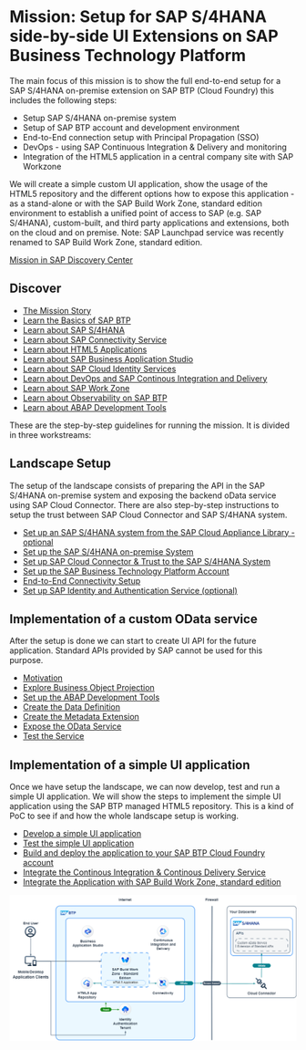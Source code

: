 # Mission: Setup for SAP S/4HANA side-by-side UI Extensions on SAP Business Technology Platform

The main focus of this mission is to show the full end-to-end setup for a SAP S/4HANA on-premise extension on SAP BTP (Cloud Foundry) this includes the following steps:
* Setup SAP S/4HANA on-premise system
* Setup of SAP BTP account and development environment
* End-to-End connection setup with Principal Propagation (SSO)
* DevOps - using SAP Continuous Integration & Delivery and monitoring
* Integration of the HTML5 application in a central company site with SAP Workzone

We will create a simple custom UI application, show the usage of the HTML5 repository and the different options how to expose this application - as a stand-alone or with the SAP Build Work Zone, standard edition environment to establish a unified point of access to SAP (e.g. SAP S/4HANA), custom-built, and third party applications and extensions, both on the cloud and on premise. Note: SAP Launchpad service was recently renamed to SAP Build Work Zone, standard edition.

[Mission in SAP Discovery Center](https://discovery-center.cloud.sap/missiondetail/3239/3325)

## Discover

* [The Mission Story](./discover/MissionStory.md)
* [Learn the Basics of SAP BTP](./discover/BTP.md)
* [Learn about SAP S/4HANA](./discover/S4H.md)
* [Learn about SAP Connectivity Service](./discover/Connectivity.md)
* [Learn about HTML5 Applications](./discover/HTML5.md)
* [Learn about SAP Business Application Studio](./discover/BAS.md)
* [Learn about SAP Cloud Identity Services](./discover/IAS.md)
* [Learn about DevOps and SAP Continous Integration and Delivery](./discover/CICD.md)
* [Learn about SAP Work Zone](./discover/Launchpad.md)
* [Learn about Observability on SAP BTP](./discover/Observability.md)
* [Learn about ABAP Development Tools](./discover/adt.md)

These are the step-by-step guidelines for running the mission. It is divided in three workstreams:

## Landscape Setup

The setup of the landscape consists of preparing the API in the SAP S/4HANA on-premise system and exposing the backend oData service using SAP Cloud Connector. There are also step-by-step instructions to setup the trust between SAP Cloud Connector and SAP S/4HANA system.

* [Set up an SAP S/4HANA system from the SAP Cloud Appliance Library - optional](https://github.com/SAP-samples/cloud-extension-ecc-business-process/blob/mission/mission/cal-setup/CALS4H.md)
* [Set up the SAP S/4HANA on-premise System](./s4h-setup/README.md)
* [Set up SAP Cloud Connector & Trust to the SAP S/4HANA System](./cloud-connector/README.md)
* [Set up the SAP Business Technology Platform Account](./scp-setup/README.md)
* [End-to-End Connectivity Setup](./connectivity/README.md)
* [Set up SAP Identity and Authentication Service (optional)](./custom-idp/README.md)

## Implementation of a custom OData service

After the setup is done we can start to create UI API for the future application. Standard APIs provided by SAP cannot be used for this purpose.

* [Motivation](./rap-service/motivation.md)
* [Explore Business Object Projection](./rap-service/explore-projection.md)
* [Set up the ABAP Development Tools](./rap-service/adt-setup.md)
* [Create the Data Definition](./rap-service/create-data-definitions.md)
* [Create the Metadata Extension](./rap-service/create-metadata-extension.md)
* [Expose the OData Service](./rap-service/expose.md)
* [Test the Service](./rap-service/test.md)

## Implementation of a simple UI application

Once we have setup the landscape, we can now develop, test and run a simple UI application. We will show the steps to implement the simple UI application using the SAP BTP managed HTML5 repository. This is a kind of PoC to see if and how the whole landscape setup is working.

* [Develop a simple UI application](./create-application/develop/README.md)
* [Test the simple UI application](./create-application/test/README.md)
* [Build and deploy the application to your SAP BTP Cloud Foundry account](./create-application/buildDeploy/README.md)
* [Integrate the Continous Integration & Continous Delivery Service](./ci-cd-service/README.md)
* [Integrate the Application with SAP Build Work Zone, standard edition](./launchpad/README.md)
  
![Solution diagram](./images/simpleUI.drawio.png)
